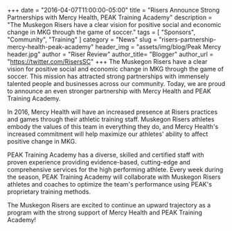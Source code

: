 +++
date        = "2016-04-07T11:00:00-05:00"
title       = "Risers Announce Strong Partnerships with Mercy Health, PEAK Training Academy"
description = "The Muskegon Risers have a clear vision for positive social and economic change in MKG through the game of soccer."
tags        = [ "Sponsors", "Community", "Training" ]
category    = "News"
slug        = "risers-partnership-mercy-health-peak-academy"
header_img	= "assets/img/blog/Peak Mercy header.jpg"
author		= "Riser Review"
author_title= "Blogger"
author_url	= "https://twitter.com/RisersSC"
+++
The Muskegon Risers have a clear vision for positive social and economic change in MKG through the game of soccer. This mission has attracted strong partnerships with immensely talented people and businesses across our community. Today, we are proud to announce an even stronger partnership with Mercy Health and PEAK Training Academy.

In 2016, Mercy Health will have an increased presence at Risers practices and games through their athletic training staff. Muskegon Risers athletes embody the values of this team in everything they do, and Mercy Health's increased commitment will help maximize our athletes' ability to affect positive change in MKG.

PEAK Training Academy has a diverse, skilled and certified staff with proven experience providing evidence-based, cutting-edge and comprehensive services for the high performing athlete. Every week during the season, PEAK Training Academy will collaborate with Muskegon Risers athletes and coaches to optimize the team's performance using PEAK's proprietary training methods.

The Muskegon Risers are excited to continue an upward trajectory as a program with the strong support of Mercy Health and PEAK Training Academy!
